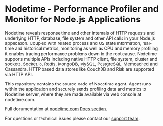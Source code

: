 Nodetime - Performance Profiler and Monitor for Node.js Applications
===========================================
Nodetime reveals response time and other internals of HTTP requests and underlying HTTP, database, file system and other API calls in your Node.js application. Coupled with related process and OS state information, real-time and historical metrics, monitoring as well as CPU and memory profiling it enables tracing performance problems down to the root cause. Nodetime supports multiple APIs including native HTTP client, file system, cluster and sockets, Socket.io, Redis, MongoDB, MySQL, PostgreSQL, Memcached and Cassandra. HTTP based data stores like CouchDB and Riak are supported via HTTP API.

This repository contains the source code of Nodetime agent. Agent runs within the application and securely sends profiling data and metrics to Nodetime server, where they are made available via web console at nodetime.com.

Full documentation at [nodetime.com](http://nodetime.com) [Docs section](http://nodetime.com/docs).

For questions or technical issues please contact our [support team](http://support.nodetime.com).


